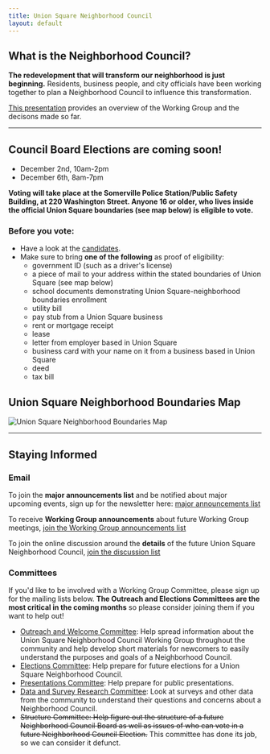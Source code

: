 ```yaml
---
title: Union Square Neighborhood Council
layout: default
---
```


## What is the Neighborhood Council?

**The redevelopment that will transform our neighborhood is just beginning.** Residents, business people, and city officials have been working together to plan a Neighborhood Council to influence this transformation.

[This presentation](https://docs.google.com/presentation/d/1Zg0cbAL8Zn12frl1hJm0Oea_zTw3LIJonKnc3XzIJFM/edit#slide=id.p) provides an overview of the Working Group and the decisons made so far.

****

## Council Board Elections are coming soon!

* December 2nd, 10am-2pm
* December 6th, 8am-7pm

**Voting will take place at the Somerville Police Station/Public Safety Building, at 220 Washington Street. Anyone 16 or older, who lives inside the official Union Square boundaries (see map below) is eligible to vote.**

### Before you vote:
* Have a look at the [candidates](/candidates).
* Make sure to bring **one of the following** as proof of eligibility:
   * government ID (such as a driver's license)
   * a piece of mail to your address within the stated boundaries of Union Square (see map below)
   * school documents demonstrating Union Square-neighborhood boundaries enrollment
   * utility bill
   * pay stub from a Union Square business
   * rent or mortgage receipt
   * lease
   * letter from employer based in Union Square
   * business card with your name on it from a business based in Union Square
   * deed
   * tax bill

## Union Square Neighborhood Boundaries Map

![Union Square Neighborhood Boundaries Map](http://unionsquareneighborhoodcouncil.org/unionsquareboundaries.png "Neighborhood boundaries")

****

## Staying Informed

### Email
To join the **major announcements list** and be notified about major upcoming events, sign up for the newsletter here: [major announcements list](http://tinyletter.com/unionsquareneighborhoodcouncil)

To receive **Working Group announcements** about future Working Group meetings, [join the Working Group announcements list](https://groups.google.com/forum/#!forum/usnc-wg-announcements)

To join the online discussion around the **details** of the future Union Square Neighborhood Council, [join the discussion list](https://groups.google.com/forum/#!forum/usnc-wg-discussion)


### Committees

If you'd like to be involved with a Working Group Committee, please sign up for the mailing lists below. **The Outreach and Elections Committees are the most critical in the coming months** so please consider joining them if you want to help out!

* [Outreach and Welcome Committee](https://groups.google.com/forum/#!forum/usnc-wg-outreach): Help spread information about the Union Square Neighborhood Council Working Group throughout the community and help develop short materials for newcomers to easily understand the purposes and goals of a Neighborhood Council.
* [Elections Committee](https://groups.google.com/forum/#!forum/usnc-wg-elections): Help prepare for future elections for a Union Square Neighborhood Council.
* [Presentations Committee](https://groups.google.com/forum/#!forum/usnc-wg-presentations): Help prepare for public presentations.
* [Data and Survey Research Committee](https://groups.google.com/forum/#!forum/usnc-wg-data): Look at surveys and other data from the community to understand their questions and concerns about a Neighborhood Council.
* ~~Structure Committee: Help figure out the structure of a future Neighborhood Council Board as well as issues of who can vote in a future Neighborhood Council Election.~~ This committee has done its job, so we can consider it defunct.
